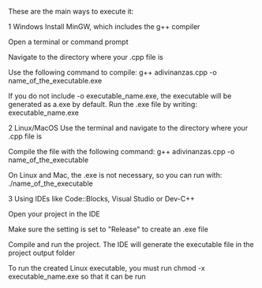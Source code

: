 These are the main ways to execute it:

1 Windows
Install MinGW, which includes the g++ compiler

Open a terminal or command prompt

Navigate to the directory where your .cpp file is

Use the following command to compile: g++ adivinanzas.cpp -o name_of_the_executable.exe

If you do not include -o executable_name.exe, the executable will be generated as a.exe by default. Run the .exe file by writing: executable_name.exe

2 Linux/MacOS
Use the terminal and navigate to the directory where your .cpp file is

Compile the file with the following command:
g++ adivinanzas.cpp -o name_of_the_executable

On Linux and Mac, the .exe is not necessary, so you can run with:
./name_of_the_executable

3 Using IDEs like Code::Blocks, Visual Studio or Dev-C++

Open your project in the IDE

Make sure the setting is set to "Release" to create an .exe file

Compile and run the project. The IDE will generate the executable file in the project output folder

To run the created Linux executable, you must run chmod -x executable_name.exe so that it can be run
